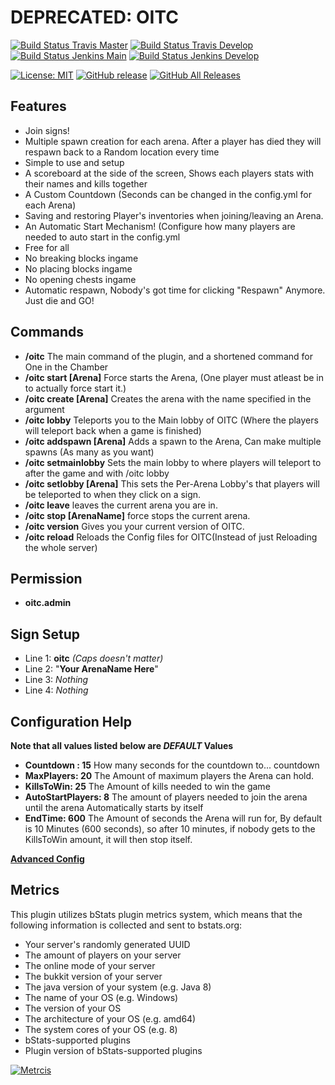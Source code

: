 # DEPRECATED: OITC

[![Build Status Travis Master](https://img.shields.io/travis/com/ursinn/spigot-oitc/master?logo=travis&label=build%20master)](https://travis-ci.com/ursinn/spigot-oitc)
[![Build Status Travis Develop](https://img.shields.io/travis/com/ursinn/spigot-oitc/develop?logo=travis&label=build%20develop)](https://travis-ci.com/ursinn/spigot-oitc)
[![Build Status Jenkins Main](https://img.shields.io/jenkins/build?jobUrl=https%3A%2F%2Fci.ursinn.dev%2Fjob%2Fursinn%2Fjob%2Fspigot-oitc%2Fjob%2Fmain%2F&label=build%20master&logo=jenkins)](https://ci.ursinn.dev/job/ursinn/job/spigot-oitc)
[![Build Status Jenkins Develop](https://img.shields.io/jenkins/build?jobUrl=https%3A%2F%2Fci.ursinn.dev%2Fjob%2Fursinn%2Fjob%2Fspigot-oitc%2Fjob%2Fdevelop%2F&label=build%20develop&logo=jenkins)](https://ci.ursinn.dev/job/ursinn/job/spigot-oitc)

[![License: MIT](https://img.shields.io/github/license/ursinn/spigot-oitc)](https://opensource.org/licenses/MIT)
[![GitHub release](https://img.shields.io/github/release/ursinn/spigot-oitc.svg?logo=github)](https://github.com/ursinn/spigot-oitc/releases/latest)
[![GitHub All Releases](https://img.shields.io/github/downloads/ursinn/spigot-oitc/total.svg?logo=github)](https://github.com/ursinn/spigot-oitc/releases)

## **Features**

* Join signs!
* Multiple spawn creation for each arena. After a player has died they will respawn back to a Random location every time
* Simple to use and setup
* A scoreboard at the side of the screen, Shows each players stats with their names and kills together
* A Custom Countdown (Seconds can be changed in the config.yml for each Arena)
* Saving and restoring Player's inventories when joining/leaving an Arena.
* An Automatic Start Mechanism! (Configure how many players are needed to auto start in the config.yml
* Free for all
* No breaking blocks ingame
* No placing blocks ingame
* No opening chests ingame
* Automatic respawn, Nobody's got time for clicking "Respawn" Anymore. Just die and GO!

## **Commands**

* **/oitc** The main command of the plugin, and a shortened command for One in the Chamber
* **/oitc start [Arena]** Force starts the Arena, (One player must atleast be in to actually force start it.)
* **/oitc create [Arena]** Creates the arena with the name specified in the argument
* **/oitc lobby** Teleports you to the Main lobby of OITC (Where the players will teleport back when a game is finished)
* **/oitc addspawn [Arena]** Adds a spawn to the Arena, Can make multiple spawns (As many as you want)
* **/oitc setmainlobby** Sets the main lobby to where players will teleport to after the game and with /oitc lobby
* **/oitc setlobby [Arena]** This sets the Per-Arena Lobby's that players will be teleported to when they click on a
  sign.
* **/oitc leave** leaves the current arena you are in.
* **/oitc stop [ArenaName]** force stops the current arena.
* **/oitc version** Gives you your current version of OITC.
* **/oitc reload** Reloads the Config files for OITC(Instead of just Reloading the whole server)

## **Permission**

* **oitc.admin**

## **Sign Setup**

* Line 1: **oitc** _(Caps doesn't matter)_
* Line 2: "**Your ArenaName Here**"
* Line 3: _Nothing_
* Line 4: _Nothing_

## **Configuration Help**

**Note that all values listed below are _DEFAULT_ Values**

* **Countdown : 15** How many seconds for the countdown to... countdown
* **MaxPlayers: 20** The Amount of maximum players the Arena can hold.
* **KillsToWin: 25** The Amount of kills needed to win the game
* **AutoStartPlayers: 8** The amount of players needed to join the arena until the arena Automatically starts by itself
* **EndTime: 600** The Amount of seconds the Arena will run for, By default is 10 Minutes (600 seconds), so after 10
  minutes, if nobody gets to the KillsToWin amount, it will then stop itself.

**[Advanced Config](https://github.com/ursinn/Spigot-OITC/tree/master/Advanced-Config)**

## **Metrics**

This plugin utilizes bStats plugin metrics system, which means that the following information is collected and sent to
bstats.org:

* Your server's randomly generated UUID
* The amount of players on your server
* The online mode of your server
* The bukkit version of your server
* The java version of your system (e.g. Java 8)
* The name of your OS (e.g. Windows)
* The version of your OS
* The architecture of your OS (e.g. amd64)
* The system cores of your OS (e.g. 8)
* bStats-supported plugins
* Plugin version of bStats-supported plugins

[![Metrcis](https://bstats.org/signatures/bukkit/OITC.svg)](https://bstats.org/plugin/bukkit/OITC/4780)
